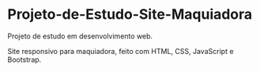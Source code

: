 # Projeto-de-Estudo-Site-Maquiadora
Projeto de estudo em desenvolvimento web. 

Site responsivo para maquiadora, feito com HTML, CSS, JavaScript e Bootstrap.
